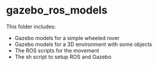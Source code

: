 # gazebo_ros_models

This folder includes:
- Gazebo models for a simple wheeled rover
- Gazebo models for a 3D environment with some objects
- The ROS scripts for the movement
- The sh script to setup ROS and Gazebo
